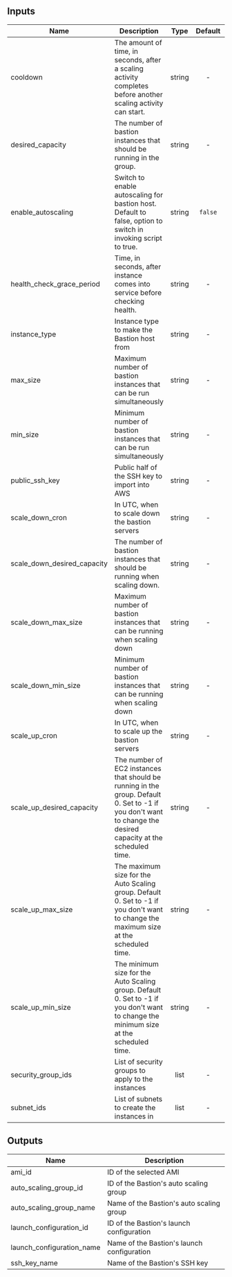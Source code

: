 ## Inputs

| Name | Description | Type | Default | Required |
|------|-------------|:----:|:-----:|:-----:|
| cooldown | The amount of time, in seconds, after a scaling activity completes before another scaling activity can start. | string | - | yes |
| desired\_capacity | The number of bastion instances that should be running in the group. | string | - | yes |
| enable\_autoscaling | Switch to enable autoscaling for bastion host. Default to false, option to switch in invoking script to true. | string | `false` | no |
| health\_check\_grace\_period | Time, in seconds, after instance comes into service before checking health. | string | - | yes |
| instance\_type | Instance type to make the Bastion host from | string | - | yes |
| max\_size | Maximum number of bastion instances that can be run simultaneously | string | - | yes |
| min\_size | Minimum number of bastion instances that can be run simultaneously | string | - | yes |
| public\_ssh\_key | Public half of the SSH key to import into AWS | string | - | yes |
| scale\_down\_cron | In UTC, when to scale down the bastion servers | string | - | yes |
| scale\_down\_desired\_capacity | The number of bastion instances that should be running when scaling down. | string | - | yes |
| scale\_down\_max\_size | Maximum number of bastion instances that can be running when scaling down | string | - | yes |
| scale\_down\_min\_size | Minimum number of bastion instances that can be running when scaling down | string | - | yes |
| scale\_up\_cron | In UTC, when to scale up the bastion servers | string | - | yes |
| scale\_up\_desired\_capacity | The number of EC2 instances that should be running in the group. Default 0. Set to -1 if you don't want to change the desired capacity at the scheduled time. | string | - | yes |
| scale\_up\_max\_size | The maximum size for the Auto Scaling group. Default 0. Set to -1 if you don't want to change the maximum size at the scheduled time. | string | - | yes |
| scale\_up\_min\_size | The minimum size for the Auto Scaling group. Default 0. Set to -1 if you don't want to change the minimum size at the scheduled time. | string | - | yes |
| security\_group\_ids | List of security groups to apply to the instances | list | - | yes |
| subnet\_ids | List of subnets to create the instances in | list | - | yes |

## Outputs

| Name | Description |
|------|-------------|
| ami\_id | ID of the selected AMI |
| auto\_scaling\_group\_id | ID of the Bastion's auto scaling group |
| auto\_scaling\_group\_name | Name of the Bastion's auto scaling group |
| launch\_configuration\_id | ID of the Bastion's launch configuration |
| launch\_configuration\_name | Name of the Bastion's launch configuration |
| ssh\_key\_name | Name of the Bastion's SSH key |
